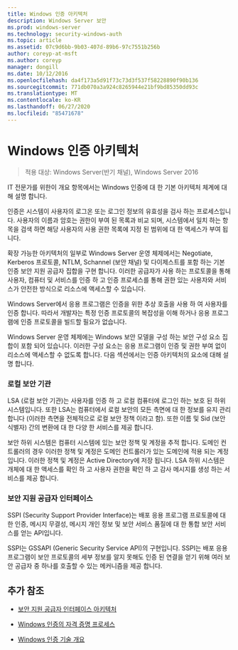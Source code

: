 ```yaml
---
title: Windows 인증 아키텍처
description: Windows Server 보안
ms.prod: windows-server
ms.technology: security-windows-auth
ms.topic: article
ms.assetid: 07c9d6bb-9b03-407d-89b6-97c7551b256b
author: coreyp-at-msft
ms.author: coreyp
manager: dongill
ms.date: 10/12/2016
ms.openlocfilehash: da4f173a5d91f73c73d3f537f58228890f90b136
ms.sourcegitcommit: 771db070a3a924c8265944e21bf9bd85350dd93c
ms.translationtype: MT
ms.contentlocale: ko-KR
ms.lasthandoff: 06/27/2020
ms.locfileid: "85471678"
---
```

# <a name="windows-authentication-architecture"></a>Windows 인증 아키텍처

>적용 대상: Windows Server(반기 채널), Windows Server 2016

IT 전문가를 위한이 개요 항목에서는 Windows 인증에 대 한 기본 아키텍처 체계에 대해 설명 합니다.

인증은 시스템이 사용자의 로그온 또는 로그인 정보의 유효성을 검사 하는 프로세스입니다. 사용자의 이름과 암호는 권한이 부여 된 목록과 비교 되며, 시스템에서 일치 하는 항목을 검색 하면 해당 사용자의 사용 권한 목록에 지정 된 범위에 대 한 액세스가 부여 됩니다.

확장 가능한 아키텍처의 일부로 Windows Server 운영 체제에서는 Negotiate, Kerberos 프로토콜, NTLM, Schannel (보안 채널) 및 다이제스트를 포함 하는 기본 인증 보안 지원 공급자 집합을 구현 합니다. 이러한 공급자가 사용 하는 프로토콜을 통해 사용자, 컴퓨터 및 서비스를 인증 하 고 인증 프로세스를 통해 권한 있는 사용자와 서비스가 안전한 방식으로 리소스에 액세스할 수 있습니다.

Windows Server에서 응용 프로그램은 인증을 위한 추상 호출을 사용 하 여 사용자를 인증 합니다. 따라서 개발자는 특정 인증 프로토콜의 복잡성을 이해 하거나 응용 프로그램에 인증 프로토콜을 빌드할 필요가 없습니다.

Windows Server 운영 체제에는 Windows 보안 모델을 구성 하는 보안 구성 요소 집합이 포함 되어 있습니다. 이러한 구성 요소는 응용 프로그램이 인증 및 권한 부여 없이 리소스에 액세스할 수 없도록 합니다. 다음 섹션에서는 인증 아키텍처의 요소에 대해 설명 합니다.

### <a name="local-security-authority"></a>로컬 보안 기관
LSA (로컬 보안 기관)는 사용자를 인증 하 고 로컬 컴퓨터에 로그인 하는 보호 된 하위 시스템입니다. 또한 LSA는 컴퓨터에서 로컬 보안의 모든 측면에 대 한 정보를 유지 관리 합니다 (이러한 측면을 전체적으로 로컬 보안 정책 이라고 함). 또한 이름 및 Sid (보안 식별자) 간의 변환에 대 한 다양 한 서비스를 제공 합니다.

보안 하위 시스템은 컴퓨터 시스템에 있는 보안 정책 및 계정을 추적 합니다. 도메인 컨트롤러의 경우 이러한 정책 및 계정은 도메인 컨트롤러가 있는 도메인에 적용 되는 계정입니다. 이러한 정책 및 계정은 Active Directory에 저장 됩니다. LSA 하위 시스템은 개체에 대 한 액세스를 확인 하 고 사용자 권한을 확인 하 고 감사 메시지를 생성 하는 서비스를 제공 합니다.

### <a name="security-support-provider-interface"></a>보안 지원 공급자 인터페이스
SSPI (Security Support Provider Interface)는 배포 응용 프로그램 프로토콜에 대 한 인증, 메시지 무결성, 메시지 개인 정보 및 보안 서비스 품질에 대 한 통합 보안 서비스를 얻는 API입니다.

SSPI는 GSSAPI (Generic Security Service API)의 구현입니다. SSPI는 배포 응용 프로그램이 보안 프로토콜의 세부 정보를 알지 못해도 인증 된 연결을 얻기 위해 여러 보안 공급자 중 하나를 호출할 수 있는 메커니즘을 제공 합니다.

## <a name="additional-references"></a>추가 참조

-   [보안 지원 공급자 인터페이스 아키텍처](security-support-provider-interface-architecture.md)

-   [Windows 인증의 자격 증명 프로세스](credentials-processes-in-windows-authentication.md)

-   [Windows 인증 기술 개요](https://technet.microsoft.com/library/dn169029.aspx)


